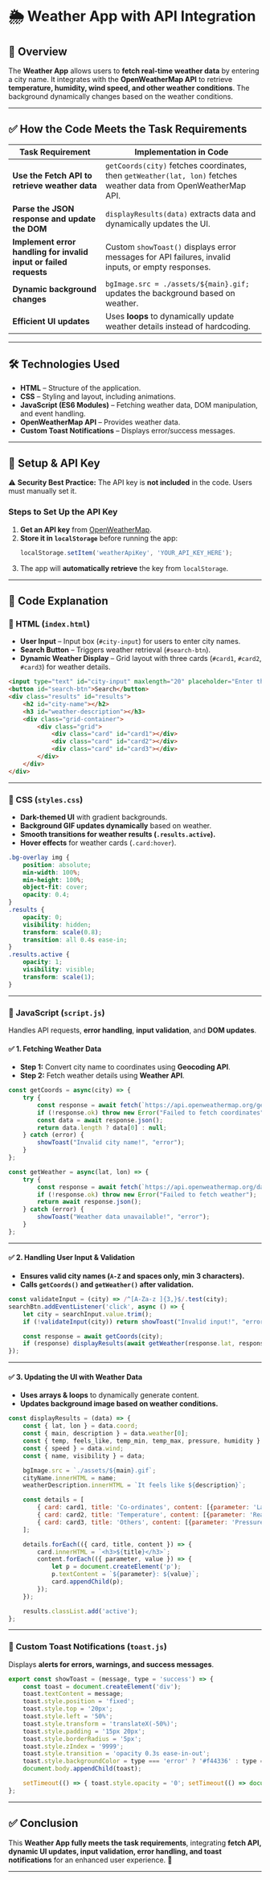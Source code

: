 # 🌦️ Weather App with API Integration  

## 📌 Overview  

The **Weather App** allows users to **fetch real-time weather data** by entering a city name. It integrates with the **OpenWeatherMap API** to retrieve **temperature, humidity, wind speed, and other weather conditions**. The background dynamically changes based on the weather conditions.  

---

## ✅ How the Code Meets the Task Requirements  

| **Task Requirement** | **Implementation in Code** |  
|----------------------|---------------------------|  
| **Use the Fetch API to retrieve weather data** | `getCoords(city)` fetches coordinates, then `getWeather(lat, lon)` fetches weather data from OpenWeatherMap API. |  
| **Parse the JSON response and update the DOM** | `displayResults(data)` extracts data and dynamically updates the UI. |  
| **Implement error handling for invalid input or failed requests** | Custom `showToast()` displays error messages for API failures, invalid inputs, or empty responses. |  
| **Dynamic background changes** | `bgImage.src = ./assets/${main}.gif;` updates the background based on weather. |  
| **Efficient UI updates** | Uses **loops** to dynamically update weather details instead of hardcoding. |  

---

## 🛠️ Technologies Used  

- **HTML** – Structure of the application.  
- **CSS** – Styling and layout, including animations.  
- **JavaScript (ES6 Modules)** – Fetching weather data, DOM manipulation, and event handling.  
- **OpenWeatherMap API** – Provides weather data.  
- **Custom Toast Notifications** – Displays error/success messages.  

---

## 🔧 Setup & API Key  

⚠️ **Security Best Practice:** The API key is **not included** in the code. Users must manually set it.  

### **Steps to Set Up the API Key**  
1. **Get an API key** from [OpenWeatherMap](https://openweathermap.org/api).  
2. **Store it in `localStorage`** before running the app:  
   ```js
   localStorage.setItem('weatherApiKey', 'YOUR_API_KEY_HERE');
   ```
3. The app will **automatically retrieve** the key from `localStorage`.  

---

## 📝 Code Explanation  

### **🔹 HTML (`index.html`)**
- **User Input** – Input box (`#city-input`) for users to enter city names.  
- **Search Button** – Triggers weather retrieval (`#search-btn`).  
- **Dynamic Weather Display** – Grid layout with three cards (`#card1`, `#card2`, `#card3`) for weather details.  

```html
<input type="text" id="city-input" maxlength="20" placeholder="Enter the city..">
<button id="search-btn">Search</button>
<div class="results" id="results">
    <h2 id="city-name"></h2>
    <h3 id="weather-description"></h3>
    <div class="grid-container">
        <div class="grid">
            <div class="card" id="card1"></div>
            <div class="card" id="card2"></div>
            <div class="card" id="card3"></div>
        </div>
    </div>
</div>
```
---

### **🔹 CSS (`styles.css`)**
- **Dark-themed UI** with gradient backgrounds.  
- **Background GIF updates dynamically** based on weather.  
- **Smooth transitions for weather results (`.results.active`).**  
- **Hover effects** for weather cards (`.card:hover`).  

```css
.bg-overlay img {
    position: absolute; 
    min-width: 100%; 
    min-height: 100%; 
    object-fit: cover; 
    opacity: 0.4;
}
.results {
    opacity: 0;
    visibility: hidden;
    transform: scale(0.8);
    transition: all 0.4s ease-in;
}
.results.active {
    opacity: 1;
    visibility: visible;
    transform: scale(1);
}
```
---

### **🔹 JavaScript (`script.js`)**
Handles API requests, **error handling**, **input validation**, and **DOM updates**.

#### ✅ **1. Fetching Weather Data**
- **Step 1:** Convert city name to coordinates using **Geocoding API**.  
- **Step 2:** Fetch weather details using **Weather API**.  

```js
const getCoords = async(city) => {
    try {
        const response = await fetch(`https://api.openweathermap.org/geo/1.0/direct?q=${encodeURIComponent(city)}&limit=1&appid=${apiKey}`);
        if (!response.ok) throw new Error("Failed to fetch coordinates");
        const data = await response.json();
        return data.length ? data[0] : null;
    } catch (error) {
        showToast("Invalid city name!", "error");
    }
};

const getWeather = async(lat, lon) => {
    try {
        const response = await fetch(`https://api.openweathermap.org/data/2.5/weather?lat=${lat}&lon=${lon}&appid=${apiKey}&units=metric`);
        if (!response.ok) throw new Error("Failed to fetch weather");
        return await response.json();
    } catch (error) {
        showToast("Weather data unavailable!", "error");
    }
};
```
---

#### ✅ **2. Handling User Input & Validation**
- **Ensures valid city names (`A-Z` and spaces only, min 3 characters).**  
- **Calls `getCoords()` and `getWeather()` after validation.**  

```js
const validateInput = (city) => /^[A-Za-z ]{3,}$/.test(city);
searchBtn.addEventListener('click', async () => {
    let city = searchInput.value.trim();
    if (!validateInput(city)) return showToast("Invalid input!", "error");

    const response = await getCoords(city);
    if (response) displayResults(await getWeather(response.lat, response.lon));
});
```
---

#### ✅ **3. Updating the UI with Weather Data**
- **Uses arrays & loops** to dynamically generate content.  
- **Updates background image based on weather conditions.**  

```js
const displayResults = (data) => {
    const { lat, lon } = data.coord;
    const { main, description } = data.weather[0];
    const { temp, feels_like, temp_min, temp_max, pressure, humidity } = data.main;
    const { speed } = data.wind;
    const { name, visibility } = data;

    bgImage.src = `./assets/${main}.gif`;
    cityName.innerHTML = name;
    weatherDescription.innerHTML = `It feels like ${description}`;

    const details = [
        { card: card1, title: 'Co-ordinates', content: [{parameter: 'Latitude', value: lat}, {parameter: 'Longitude', value: lon}] },
        { card: card2, title: 'Temperature', content: [{parameter: 'Real temp', value: temp}, {parameter: 'Feels like', value: feels_like}, {parameter: 'Minimum', value: temp_min}, {parameter: 'Maximum', value: temp_max}] },
        { card: card3, title: 'Others', content: [{parameter: 'Pressure', value: pressure}, {parameter: 'Humidity', value: humidity}, {parameter: 'Wind', value: speed}, {parameter: 'Visibility', value: visibility}] }
    ];

    details.forEach(({ card, title, content }) => {
        card.innerHTML = `<h3>${title}</h3>`;
        content.forEach(({ parameter, value }) => {
            let p = document.createElement('p');
            p.textContent = `${parameter}: ${value}`;
            card.appendChild(p);
        });
    });

    results.classList.add('active');
};
```
---

### **🔹 Custom Toast Notifications (`toast.js`)**
Displays **alerts for errors, warnings, and success messages**.

```js
export const showToast = (message, type = 'success') => {
    const toast = document.createElement('div');
    toast.textContent = message;
    toast.style.position = 'fixed';
    toast.style.top = '20px';
    toast.style.left = '50%';
    toast.style.transform = 'translateX(-50%)';
    toast.style.padding = '15px 20px';
    toast.style.borderRadius = '5px';
    toast.style.zIndex = '9999';
    toast.style.transition = 'opacity 0.3s ease-in-out';
    toast.style.backgroundColor = type === 'error' ? '#f44336' : type === 'warning' ? '#ff9800' : '#4CAF50';
    document.body.appendChild(toast);

    setTimeout(() => { toast.style.opacity = '0'; setTimeout(() => document.body.removeChild(toast), 300); }, 2000);
};
```
---

## ✅ **Conclusion**
This **Weather App fully meets the task requirements**, integrating **fetch API, dynamic UI updates, input validation, error handling, and toast notifications** for an enhanced user experience. 🚀

---